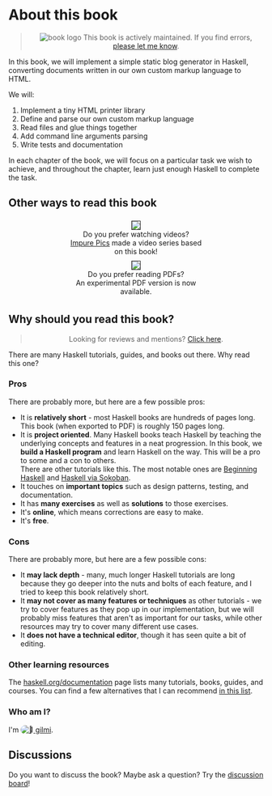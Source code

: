 # About this book

> <p style="text-align: center;"><img src="book-logo-transparent.png" alt="book logo" style="max-height: 1.5em; vertical-align: top"> This book is actively maintained. If you find errors, <a href="https://github.com/soupi/learn-haskell-blog-generator/issues">please let me know</a>.</p>

<!--
<div style="text-align: center">
  <img src="book-logo-transparent.png" alt="book logo" style="max-width: 40%">
</div>
-->

In this book, we will implement a simple static blog generator in Haskell,
converting documents written in our own custom markup language to HTML.

We will:

1. Implement a tiny HTML printer library
2. Define and parse our own custom markup language
3. Read files and glue things together
4. Add command line arguments parsing
5. Write tests and documentation

In each chapter of the book, we will focus on a particular task we wish to achieve,
and throughout the chapter, learn just enough Haskell to complete the task.

## Other ways to read this book

<div style="display: flex; flex-wrap: wrap; align-items: center; justify-content: center;">

<div style="text-align: center; margin: 5px">
  <a href="https://www.youtube.com/watch?v=ZL0qExCnO8g&list=PLxn_Aq3QlOQcXoHWdzxnnuGlGWNXJg43R&index=1" title="Learn Haskell by building a blog video series by Impure Pics">
    <img style="max-height: 140px;" src="https://i.ytimg.com/vi/ZL0qExCnO8g/hqdefault.jpg?sqp=-oaymwEXCNACELwBSFryq4qpAwkIARUAAIhCGAE=&rs=AOn4CLDQbKeP3DE3OL0JN1oL8FYWyQ85JA" border=1>
  </a>
  <p style="width: 260px; margin: 0px;">Do you prefer watching videos?<br>
  <a href="https://impurepics.com">Impure Pics</a> made a video series based on this book!
  </p>
</div>

<div style="text-align: center; margin: 5px">
  <a href="lhbg-v0.pdf" title="Experimental v0 PDF version of this book">
    <img style="max-height: 140px;" src="pdf.png" border=1>
  </a>
  <p style="width: 260px; margin: 0px;">Do you prefer reading PDFs?<br>
  An experimental PDF version is now available.</p>
</div>

</div>

## Why should you read this book?

> <p style="text-align: center;"> Looking for reviews and mentions? <a href="https://github.com/soupi/learn-haskell-blog-generator/discussions/67">Click here</a>.</p>

There are many Haskell tutorials, guides, and books out there. Why read this one?

### Pros

There are probably more, but here are a few possible pros:

- It is **relatively short** - most Haskell books are hundreds of pages long.
  This book (when exported to PDF) is roughly 150 pages long.
- It is **project oriented**. Many Haskell books teach Haskell by teaching the underlying
  concepts and features in a neat progression. In this book, we **build a Haskell program**
  and learn Haskell on the way. This will be a pro to some and a con to others.<br>
  There are other tutorials like this. The most notable ones are
  [Beginning Haskell](https://www.apress.com/gp/book/9781430262510#otherversion=9781430262503)
  and [Haskell via Sokoban](https://haskell-via-sokoban.nomeata.de/).
- It touches on **important topics** such as design patterns, testing, and documentation.
- It has **many exercises** as well as **solutions** to those exercises.
- It's **online**, which means corrections are easy to make.
- It's **free**.

### Cons

There are probably more, but here are a few possible cons:

- It **may lack depth** - many, much longer Haskell tutorials are long because they go
  deeper into the nuts and bolts of each feature, and I tried to keep this book relatively short.
- It **may not cover as many features or techniques** as other tutorials -
  we try to cover features as they pop up in our implementation, but we will
  probably miss features that aren't as important for our tasks,
  while other resources may try to cover many different use cases.
- It **does not have a technical editor**, though it has seen quite a bit of editing.

### Other learning resources

The [haskell.org/documentation](https://www.haskell.org/documentation/) page lists
many tutorials, books, guides, and courses. You can find a few alternatives that I can
recommend [in this list](https://github.com/soupi/haskell-study-plan#about-this-guide).

### Who am I?

I'm
[<img src="https://avatars.githubusercontent.com/u/8547573" alt="🐨" style="border-radius: 100px; max-height: 1.5em; vertical-align: top">
gilmi](https://gilmi.me).

## Discussions

Do you want to discuss the book? Maybe ask a question?
Try the [discussion board](https://github.com/soupi/learn-haskell-blog-generator/discussions)!


